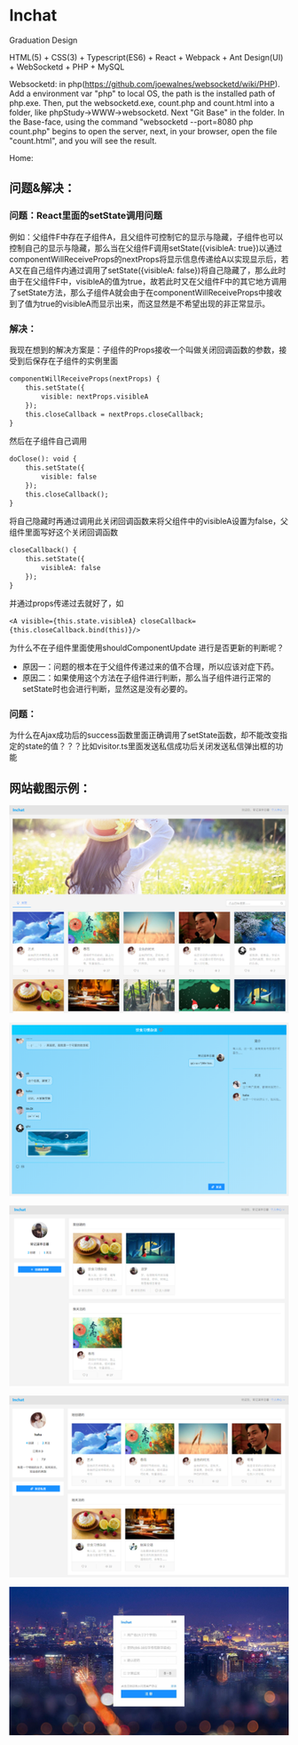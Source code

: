 # Inchat
Graduation Design

HTML(5) + CSS(3) + Typescript(ES6) + React + Webpack + Ant Design(UI) + WebSocketd + PHP + MySQL

Websocketd: in php(https://github.com/joewalnes/websocketd/wiki/PHP). Add a environment var "php" to local OS, the path is the installed path of php.exe. Then, put the websocketd.exe, count.php and count.html into a folder, like phpStudy->WWW->websocketd. Next "Git Base" in the folder. In the Base-face, using the command "websocketd --port=8080 php count.php" begins to open the server, next, in your browser, open the file "count.html", and you will see the result.


Home: 

## 问题&解决：
### 问题：React里面的setState调用问题
例如：父组件F中存在子组件A，且父组件可控制它的显示与隐藏，子组件也可以控制自己的显示与隐藏，那么当在父组件F调用setState({visibleA: true})以通过componentWillReceiveProps的nextProps将显示信息传递给A以实现显示后，若A又在自己组件内通过调用了setState({visibleA: false})将自己隐藏了，那么此时由于在父组件F中，visibleA的值为true，故若此时又在父组件F中的其它地方调用了setState方法，那么子组件A就会由于在componentWillReceiveProps中接收到了值为true的visibleA而显示出来，而这显然是不希望出现的非正常显示。

### 解决：
我现在想到的解决方案是：子组件的Props接收一个叫做关闭回调函数的参数，接受到后保存在子组件的实例里面
```
componentWillReceiveProps(nextProps) {
    this.setState({
        visible: nextProps.visibleA
    });
    this.closeCallback = nextProps.closeCallback;
}
```
然后在子组件自己调用
```
doClose(): void {
    this.setState({
        visible: false
    });
    this.closeCallback();
}
```
将自己隐藏时再通过调用此关闭回调函数来将父组件中的visibleA设置为false，父组件里面写好这个关闭回调函数
```
closeCallback() {
    this.setState({
        visibleA: false
    });
}
```
并通过props传递过去就好了，如
```
<A visible={this.state.visibleA} closeCallback={this.closeCallback.bind(this)}/>
```
为什么不在子组件里面使用shouldComponentUpdate 进行是否更新的判断呢？
* 原因一：问题的根本在于父组件传递过来的值不合理，所以应该对症下药。
* 原因二：如果使用这个方法在子组件进行判断，那么当子组件进行正常的setState时也会进行判断，显然这是没有必要的。


### 问题：
为什么在Ajax成功后的success函数里面正确调用了setState函数，却不能改变指定的state的值？？？比如visitor.ts里面发送私信成功后关闭发送私信弹出框的功能


## 网站截图示例：
![Aaron Swartz](https://raw.githubusercontent.com/gonghongchen/Inchat/master/showPics/home.png)

![Aaron Swartz](https://raw.githubusercontent.com/gonghongchen/Inchat/master/showPics/chat.png)

![Aaron Swartz](https://raw.githubusercontent.com/gonghongchen/Inchat/master/showPics/myChat.png)

![Aaron Swartz](https://raw.githubusercontent.com/gonghongchen/Inchat/master/showPics/visitor.png)

![Aaron Swartz](https://raw.githubusercontent.com/gonghongchen/Inchat/master/showPics/register.jpg)
